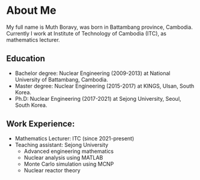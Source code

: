 # About Me
My full name is Muth Boravy, was born in Battambang province, Cambodia. Currently I work at Institute of Technology of Cambodia (ITC), as mathematics lecturer. 

## Education
* Bachelor degree: Nuclear Engineering (2009-2013) at National University of Battambang, Cambodia.
* Master degree: Nuclear Engineering (2015-2017) at KINGS, Ulsan, South Korea.
* Ph.D: Nuclear Engineering (2017-2021) at Sejong University, Seoul, South Korea.

## Work Experience:
* Mathematics Lecturer: ITC (since 2021-present)
* Teaching assistant: Sejong University
  - Advanced engineering mathematics
  - Nuclear analysis using MATLAB
  - Monte Carlo simulation using MCNP
  - Nuclear reactor theory

